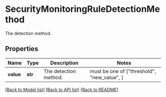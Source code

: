 # SecurityMonitoringRuleDetectionMethod

The detection method.

## Properties
Name | Type | Description | Notes
------------ | ------------- | ------------- | -------------
**value** | **str** | The detection method. |  must be one of ["threshold", "new_value", ]

[[Back to Model list]](README.md#documentation-for-models) [[Back to API list]](README.md#documentation-for-api-endpoints) [[Back to README]](README.md)


